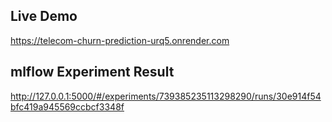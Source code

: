 ## Live Demo
https://telecom-churn-prediction-urq5.onrender.com

## mlflow Experiment Result 
http://127.0.0.1:5000/#/experiments/739385235113298290/runs/30e914f54bfc419a945569ccbcf3348f

